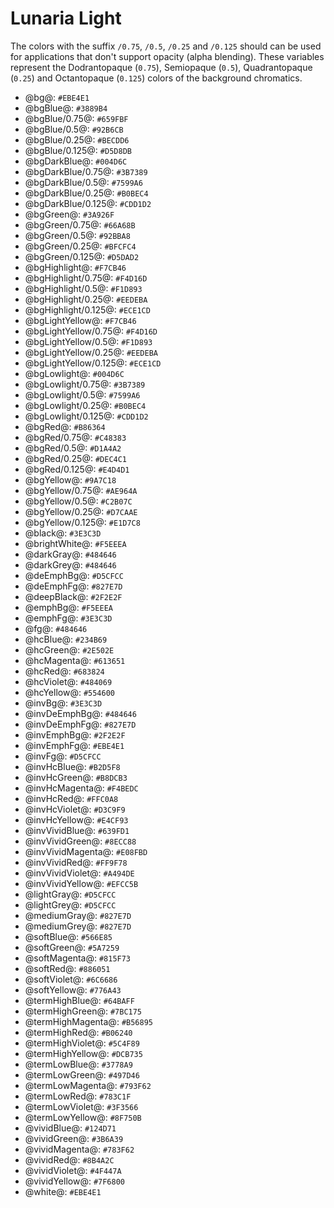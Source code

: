# Lunaria Light

The colors with the suffix `/0.75`, `/0.5`, `/0.25` and `/0.125` should can be
used for applications that don't support opacity (alpha blending). These
variables represent the Dodrantopaque (`0.75`), Semiopaque (`0.5`),
Quadrantopaque (`0.25`) and Octantopaque (`0.125`) colors of the background
chromatics.

- &commat;bg&commat;: `#EBE4E1`
- &commat;bgBlue&commat;: `#3889B4`
- &commat;bgBlue/0.75&commat;: `#659FBF`
- &commat;bgBlue/0.5&commat;: `#92B6CB`
- &commat;bgBlue/0.25&commat;: `#BECDD6`
- &commat;bgBlue/0.125&commat;: `#D5D8DB`
- &commat;bgDarkBlue&commat;: `#004D6C`
- &commat;bgDarkBlue/0.75&commat;: `#3B7389`
- &commat;bgDarkBlue/0.5&commat;: `#7599A6`
- &commat;bgDarkBlue/0.25&commat;: `#B0BEC4`
- &commat;bgDarkBlue/0.125&commat;: `#CDD1D2`
- &commat;bgGreen&commat;: `#3A926F`
- &commat;bgGreen/0.75&commat;: `#66A68B`
- &commat;bgGreen/0.5&commat;: `#92BBA8`
- &commat;bgGreen/0.25&commat;: `#BFCFC4`
- &commat;bgGreen/0.125&commat;: `#D5DAD2`
- &commat;bgHighlight&commat;: `#F7CB46`
- &commat;bgHighlight/0.75&commat;: `#F4D16D`
- &commat;bgHighlight/0.5&commat;: `#F1D893`
- &commat;bgHighlight/0.25&commat;: `#EEDEBA`
- &commat;bgHighlight/0.125&commat;: `#ECE1CD`
- &commat;bgLightYellow&commat;: `#F7CB46`
- &commat;bgLightYellow/0.75&commat;: `#F4D16D`
- &commat;bgLightYellow/0.5&commat;: `#F1D893`
- &commat;bgLightYellow/0.25&commat;: `#EEDEBA`
- &commat;bgLightYellow/0.125&commat;: `#ECE1CD`
- &commat;bgLowlight&commat;: `#004D6C`
- &commat;bgLowlight/0.75&commat;: `#3B7389`
- &commat;bgLowlight/0.5&commat;: `#7599A6`
- &commat;bgLowlight/0.25&commat;: `#B0BEC4`
- &commat;bgLowlight/0.125&commat;: `#CDD1D2`
- &commat;bgRed&commat;: `#B86364`
- &commat;bgRed/0.75&commat;: `#C48383`
- &commat;bgRed/0.5&commat;: `#D1A4A2`
- &commat;bgRed/0.25&commat;: `#DEC4C1`
- &commat;bgRed/0.125&commat;: `#E4D4D1`
- &commat;bgYellow&commat;: `#9A7C18`
- &commat;bgYellow/0.75&commat;: `#AE964A`
- &commat;bgYellow/0.5&commat;: `#C2B07C`
- &commat;bgYellow/0.25&commat;: `#D7CAAE`
- &commat;bgYellow/0.125&commat;: `#E1D7C8`
- &commat;black&commat;: `#3E3C3D`
- &commat;brightWhite&commat;: `#F5EEEA`
- &commat;darkGray&commat;: `#484646`
- &commat;darkGrey&commat;: `#484646`
- &commat;deEmphBg&commat;: `#D5CFCC`
- &commat;deEmphFg&commat;: `#827E7D`
- &commat;deepBlack&commat;: `#2F2E2F`
- &commat;emphBg&commat;: `#F5EEEA`
- &commat;emphFg&commat;: `#3E3C3D`
- &commat;fg&commat;: `#484646`
- &commat;hcBlue&commat;: `#234B69`
- &commat;hcGreen&commat;: `#2E502E`
- &commat;hcMagenta&commat;: `#613651`
- &commat;hcRed&commat;: `#683824`
- &commat;hcViolet&commat;: `#484069`
- &commat;hcYellow&commat;: `#554600`
- &commat;invBg&commat;: `#3E3C3D`
- &commat;invDeEmphBg&commat;: `#484646`
- &commat;invDeEmphFg&commat;: `#827E7D`
- &commat;invEmphBg&commat;: `#2F2E2F`
- &commat;invEmphFg&commat;: `#EBE4E1`
- &commat;invFg&commat;: `#D5CFCC`
- &commat;invHcBlue&commat;: `#B2D5F8`
- &commat;invHcGreen&commat;: `#B8DCB3`
- &commat;invHcMagenta&commat;: `#F4BEDC`
- &commat;invHcRed&commat;: `#FFC0A8`
- &commat;invHcViolet&commat;: `#D3C9F9`
- &commat;invHcYellow&commat;: `#E4CF93`
- &commat;invVividBlue&commat;: `#639FD1`
- &commat;invVividGreen&commat;: `#8ECC88`
- &commat;invVividMagenta&commat;: `#E08FBD`
- &commat;invVividRed&commat;: `#FF9F78`
- &commat;invVividViolet&commat;: `#A494DE`
- &commat;invVividYellow&commat;: `#EFCC5B`
- &commat;lightGray&commat;: `#D5CFCC`
- &commat;lightGrey&commat;: `#D5CFCC`
- &commat;mediumGray&commat;: `#827E7D`
- &commat;mediumGrey&commat;: `#827E7D`
- &commat;softBlue&commat;: `#566E85`
- &commat;softGreen&commat;: `#5A7259`
- &commat;softMagenta&commat;: `#815F73`
- &commat;softRed&commat;: `#886051`
- &commat;softViolet&commat;: `#6C6686`
- &commat;softYellow&commat;: `#776A43`
- &commat;termHighBlue&commat;: `#64BAFF`
- &commat;termHighGreen&commat;: `#7BC175`
- &commat;termHighMagenta&commat;: `#B56895`
- &commat;termHighRed&commat;: `#B06240`
- &commat;termHighViolet&commat;: `#5C4F89`
- &commat;termHighYellow&commat;: `#DCB735`
- &commat;termLowBlue&commat;: `#3778A9`
- &commat;termLowGreen&commat;: `#497D46`
- &commat;termLowMagenta&commat;: `#793F62`
- &commat;termLowRed&commat;: `#783C1F`
- &commat;termLowViolet&commat;: `#3F3566`
- &commat;termLowYellow&commat;: `#8F750B`
- &commat;vividBlue&commat;: `#124D71`
- &commat;vividGreen&commat;: `#3B6A39`
- &commat;vividMagenta&commat;: `#783F62`
- &commat;vividRed&commat;: `#8B4A2C`
- &commat;vividViolet&commat;: `#4F447A`
- &commat;vividYellow&commat;: `#7F6800`
- &commat;white&commat;: `#EBE4E1`
